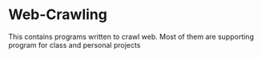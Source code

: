 # Web-Crawling
This contains programs written to crawl web. Most of them are supporting program for class and personal projects
